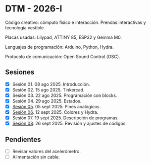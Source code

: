 # DTM - 2026-I

Código creativo: cómputo físico e interacción. Prendas interactivas y tecnología vestible.

Placas usadas: Lilypad, ATTINY 85, ESP32 y Gemma M0. 

Lenguajes de programación: Arduino, Python, Hydra. 

Protocolo de comunicación: Open Sound Control (OSC).

## Sesiones

- [x] Sesión 01. 08 ago 2025. Introducción. 
- [x] Sesión 02. 15 ago 2025. Tinkercad. 
- [x] Sesión 03. 22 ago 2025. Programación con blocks.
- [x] Sesión 04. 29 ago 2025. Estados.
- [x] [Sesión 05](./sesiones/s05/README.md). 05 sept 2025. Pines analógicos. 
- [x] [Sesión 06](./sesiones/s06/README.md). 12 sept 2025. Colores y Hydra. 
- [x] Sesión 07. 19 sept 2025. Descripción de programas. 
- [x] [Sesión 08](./sesiones/s08/README.md). 26 sept 2025. Revisión y ajustes de códigos. 

## Pendientes

- [ ] Revisar valores del acelerómetro. 
- [ ] Alimentación sin cable. 
